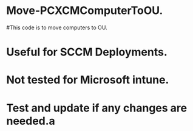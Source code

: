 ﻿# Move-PCXCMComputerToOU.
#This code is to move computers to OU.
# Useful for SCCM Deployments.
# Not tested for Microsoft intune.
# Test and update if any changes are needed.a
